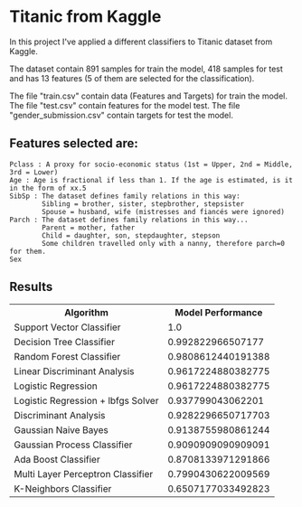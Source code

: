 <h1>Titanic from Kaggle</h1>
In this project I've applied a different classifiers to Titanic dataset from Kaggle.

The dataset contain 891 samples for train the model, 418 samples for test and has 13 features (5 of them are selected for the classification).

The file "train.csv" contain data (Features and Targets) for train the model. The file "test.csv" contain features for the model test. The file "gender_submission.csv" contain targets for test the model.

<h2>Features selected are:</h2>

	Pclass : A proxy for socio-economic status (1st = Upper, 2nd = Middle, 3rd = Lower)
	Age : Age is fractional if less than 1. If the age is estimated, is it in the form of xx.5
	SibSp : The dataset defines family relations in this way: 
			Sibling = brother, sister, stepbrother, stepsister
			Spouse = husband, wife (mistresses and fiancés were ignored)
	Parch : The dataset defines family relations in this way...
			Parent = mother, father
			Child = daughter, son, stepdaughter, stepson
			Some children travelled only with a nanny, therefore parch=0 for them.
	Sex

<h2>Results</h2>
<table>
	<tr> <th>Algorithm</th> <th>Model Performance</th> </tr>
	<tr> <td>Support Vector Classifier</td> <td>1.0</td> </tr>
	<tr> <td>Decision Tree Classifier</td> <td>0.992822966507177</td> </tr>
	<tr> <td>Random Forest Classifier</td> <td>0.9808612440191388</td> </tr>
	<tr> <td>Linear Discriminant Analysis</td> <td>0.9617224880382775</td> </tr>
	<tr> <td>Logistic Regression</td> <td>0.9617224880382775</td> </tr>
	<tr> <td>Logistic Regression + lbfgs Solver</td> <td>0.937799043062201</td> </tr>
	<tr> <td>Discriminant Analysis</td> <td>0.9282296650717703</td> </tr>
	<tr> <td>Gaussian Naive Bayes</td> <td>0.9138755980861244</td> </tr>
	<tr> <td>Gaussian Process Classifier</td> <td>0.9090909090909091</td> </tr>
	<tr> <td>Ada Boost Classifier</td> <td>0.8708133971291866</td> </tr>
	<tr> <td>Multi Layer Perceptron Classifier</td> <td>0.7990430622009569</td> </tr>
	<tr> <td>K-Neighbors Classifier</td> <td>0.6507177033492823</td> </tr>
</table>


